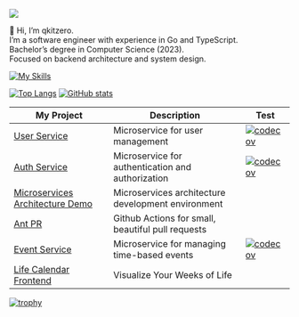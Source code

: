 ![](https://komarev.com/ghpvc/?username=qkitzero)

👋 Hi, I’m qkitzero.  
I’m a software engineer with experience in Go and TypeScript.  
Bachelor’s degree in Computer Science (2023).  
Focused on backend architecture and system design.

[![My Skills](https://skillicons.dev/icons?i=go,ts,python,express,nestjs,fastapi,react,nextjs,tailwind,docker,gcp,aws)](https://skillicons.dev)

[![Top Langs](https://github-readme-stats.vercel.app/api/top-langs/?username=qkitzero&layout=donut&theme=transparent&hide_border=true)](https://github.com/anuraghazra/github-readme-stats)
[![GitHub stats](https://github-readme-stats.vercel.app/api?username=qkitzero&show_icons=true&theme=transparent&hide_border=true)](https://github.com/anuraghazra/github-readme-stats)

| My Project                                                                                     | Description                                        | Test                                                                                                                     |
| ---------------------------------------------------------------------------------------------- | -------------------------------------------------- | ------------------------------------------------------------------------------------------------------------------------ |
| [User Service](https://github.com/qkitzero/user-service)                                       | Microservice for user management                   | [![codecov](https://codecov.io/gh/qkitzero/user-service/graph/badge.svg)](https://codecov.io/gh/qkitzero/user-service)   |
| [Auth Service](https://github.com/qkitzero/auth-service)                                       | Microservice for authentication and authorization  | [![codecov](https://codecov.io/gh/qkitzero/auth-service/graph/badge.svg)](https://codecov.io/gh/qkitzero/auth-service)   |
| [Microservices Architecture Demo](https://github.com/qkitzero/microservices-architecture-demo) | Microservices architecture development environment |                                                                                                                          |
| [Ant PR](https://github.com/qkitzero/ant-pr)                                                   | Github Actions for small, beautiful pull requests  |                                                                                                                          |
| [Event Service](https://github.com/qkitzero/event-service)                                     | Microservice for managing time-based events        | [![codecov](https://codecov.io/gh/qkitzero/event-service/graph/badge.svg)](https://codecov.io/gh/qkitzero/event-service) |
| [Life Calendar Frontend](https://github.com/qkitzero/life-calendar-frontend)                   | Visualize Your Weeks of Life                       |                                                                                                                          |

[![trophy](https://github-profile-trophy.vercel.app/?username=qkitzero&rank=-?,-C&no-bg=true&no-frame=true)](https://github.com/ryo-ma/github-profile-trophy)
